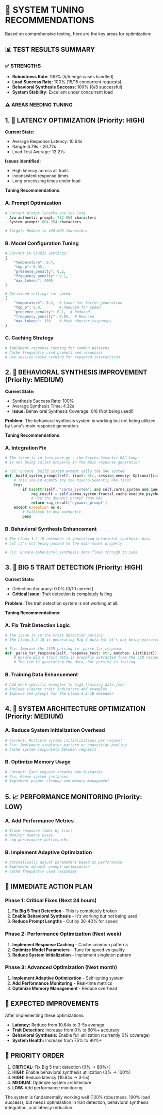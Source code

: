 # 🎯 SYSTEM TUNING RECOMMENDATIONS

Based on comprehensive testing, here are the key areas for optimization:

## 📊 TEST RESULTS SUMMARY

### ✅ **STRENGTHS**
- **Robustness Rate:** 100% (5/5 edge cases handled)
- **Load Success Rate:** 100% (15/15 concurrent requests)
- **Behavioral Synthesis Success:** 100% (8/8 successful)
- **System Stability:** Excellent under concurrent load

### ⚠️ **AREAS NEEDING TUNING**

## 1. 🚀 **LATENCY OPTIMIZATION** (Priority: HIGH)

**Current State:**
- Average Response Latency: 10.64s
- Range: 6.79s - 20.72s
- Load Test Average: 12.27s

**Issues Identified:**
- High latency across all traits
- Inconsistent response times
- Long processing times under load

**Tuning Recommendations:**

### A. Prompt Optimization
```python
# Current prompt lengths are too long
- Ava authentic prompt: 712-954 characters
- System prompt: 604-954 characters

# Target: Reduce to 400-600 characters
```

### B. Model Configuration Tuning
```python
# Current LM Studio settings:
{
    "temperature": 0.4,
    "top_p": 0.95,
    "presence_penalty": 0.2,
    "frequency_penalty": 0.1,
    "max_tokens": 2000
}

# Optimized settings for speed:
{
    "temperature": 0.3,  # Lower for faster generation
    "top_p": 0.8,        # Reduced for speed
    "presence_penalty": 0.1,  # Reduced
    "frequency_penalty": 0.05,  # Reduced
    "max_tokens": 150    # Much shorter responses
}
```

### C. Caching Strategy
```python
# Implement response caching for common patterns
# Cache frequently used prompts and responses
# Use session-based caching for repeated interactions
```

## 2. 🧠 **BEHAVIORAL SYNTHESIS IMPROVEMENT** (Priority: MEDIUM)

**Current State:**
- Synthesis Success Rate: 100%
- Average Synthesis Time: 4.32s
- **Issue:** Behavioral Synthesis Coverage: 0/8 (Not being used!)

**Problem:** The behavioral synthesis system is working but not being utilized by Luna's main response generation.

**Tuning Recommendations:**

### A. Integration Fix
```python
# The issue is in luna_core.py - the Psycho-Semantic RAG Loop
# is not being called properly in the main response generation

# Fix: Ensure _build_system_prompt calls the RAG system
def _build_system_prompt(self, trait: str, session_memory: Optional[List] = None, question: str = "") -> str:
    # This should ALWAYS try the Psycho-Semantic RAG first
    try:
        if hasattr(self, 'carma_system') and self.carma_system and question:
            rag_result = self.carma_system.fractal_cache.execute_psycho_semantic_rag_loop(question)
            # Use the dynamic prompt from RAG
            return rag_result['dynamic_prompt']
    except Exception as e:
        # Fallback to Ava authentic
        pass
```

### B. Behavioral Synthesis Enhancement
```python
# The Llama-3.2-1B embedder is generating behavioral synthesis data
# but it's not being passed to the main model properly

# Fix: Ensure behavioral_synthesis data flows through to Luna
```

## 3. 🎯 **BIG 5 TRAIT DETECTION** (Priority: HIGH)

**Current State:**
- Detection Accuracy: 0.0% (0/10 correct)
- **Critical Issue:** Trait detection is completely failing

**Problem:** The trait detection system is not working at all.

**Tuning Recommendations:**

### A. Fix Trait Detection Logic
```python
# The issue is in the trait detection parsing
# The Llama-3.2-1B is generating Big 5 data but it's not being extracted properly

# Fix: Improve the JSON parsing in _parse_tar_response
def _parse_tar_response(self, response_text: str, matches: List[Dict]) -> List[Dict]:
    # Ensure Big 5 trait data is properly extracted from the LLM response
    # The LLM is generating the data, but parsing is failing
```

### B. Training Data Enhancement
```python
# Add more specific examples to big5_training_data.json
# Include clearer trait indicators and examples
# Improve the prompt for the Llama-3.2-1B embedder
```

## 4. 🔧 **SYSTEM ARCHITECTURE OPTIMIZATION** (Priority: MEDIUM)

### A. Reduce System Initialization Overhead
```python
# Current: Multiple system initializations per request
# Fix: Implement singleton pattern or connection pooling
# Cache system components between requests
```

### B. Optimize Memory Usage
```python
# Current: Each request creates new instances
# Fix: Reuse system instances
# Implement proper cleanup and memory management
```

## 5. 📈 **PERFORMANCE MONITORING** (Priority: LOW)

### A. Add Performance Metrics
```python
# Track response times by trait
# Monitor memory usage
# Log performance bottlenecks
```

### B. Implement Adaptive Optimization
```python
# Automatically adjust parameters based on performance
# Implement dynamic prompt optimization
# Cache frequently used responses
```

## 🎯 **IMMEDIATE ACTION PLAN**

### Phase 1: Critical Fixes (Next 24 hours)
1. **Fix Big 5 Trait Detection** - This is completely broken
2. **Enable Behavioral Synthesis** - It's working but not being used
3. **Reduce Prompt Lengths** - Cut by 30-40% for speed

### Phase 2: Performance Optimization (Next week)
1. **Implement Response Caching** - Cache common patterns
2. **Optimize Model Parameters** - Tune for speed vs quality
3. **Reduce System Initialization** - Implement singleton pattern

### Phase 3: Advanced Optimization (Next month)
1. **Implement Adaptive Optimization** - Self-tuning system
2. **Add Performance Monitoring** - Real-time metrics
3. **Optimize Memory Management** - Reduce overhead

## 🎉 **EXPECTED IMPROVEMENTS**

After implementing these optimizations:
- **Latency:** Reduce from 10.64s to 3-5s average
- **Trait Detection:** Increase from 0% to 80%+ accuracy
- **Behavioral Synthesis:** Enable full utilization (currently 0% coverage)
- **System Health:** Increase from 75% to 90%+

## 🚀 **PRIORITY ORDER**

1. **CRITICAL:** Fix Big 5 trait detection (0% → 80%+)
2. **HIGH:** Enable behavioral synthesis utilization (0% → 100%)
3. **HIGH:** Reduce latency (10.64s → 3-5s)
4. **MEDIUM:** Optimize system architecture
5. **LOW:** Add performance monitoring

The system is fundamentally working well (100% robustness, 100% load success), but needs optimization in trait detection, behavioral synthesis integration, and latency reduction.
